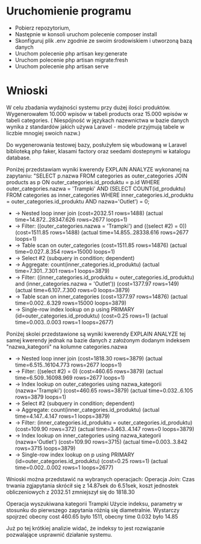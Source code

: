 # Uruchomienie programu
* Pobierz  repozytorium, 
* Następnie w konsoli uruchom polecenie composer install
* Skonfiguruj plik .env zgodnie ze swoim środowiskiem i utworzoną bazą danych
* Uruchom polecenie php artisan key:generate
* Uruchom polecenie php artisan migrate:fresh
* Uruchom polecenie php artisan serve


# Wnioski

W celu zbadania wydajności systemu przy dużej ilości produktów. Wygenerowałem 10.000 wpisów w tabeli products oraz 15.000 wpisów w tabeli categories. ( Niespójność w językach nazewnictwa w bazie danych wynika z standardów jakich używa Laravel - modele przyjmują tabele w liczbie mnogiej swoich nazw.)

Do wygenerowania testowej bazy, posłużyłem się wbudowaną w Laravel biblioteką php faker, klasami factory oraz seedami dostepnymi w katalogu database.

Poniżej przedstawiam wyniki kwerendy EXPLAIN ANALYZE wykonanej na zapytaniu:
"SELECT p.nazwa FROM categories as outer_categories JOIN products as p ON outer_categories.id_produktu = p.id WHERE outer_categories.nazwa = 'Trampki' AND 
(SELECT COUNT(id_produktu) FROM categories as inner_categories WHERE inner_categories.id_produktu = outer_categories.id_produktu AND nazwa='Outlet') = 0;

* -> Nested loop inner join  (cost=2032.51 rows=1488) (actual time=14.872..28347.626 rows=2677 loops=1)
* -> Filter: ((outer_categories.nazwa = 'Trampki') and ((select #2) = 0))  (cost=1511.85 rows=1488) (actual time=14.855..28338.616 rows=2677 loops=1)
* -> Table scan on outer_categories  (cost=1511.85 rows=14876) (actual time=0.027..8.354 rows=15000 loops=1)
* -> Select #2 (subquery in condition; dependent)
* -> Aggregate: count(inner_categories.id_produktu)  (actual time=7.301..7.301 rows=1 loops=3879)
* -> Filter: ((inner_categories.id_produktu = outer_categories.id_produktu) and (inner_categories.nazwa = 'Outlet'))  (cost=1377.97 rows=149) (actual time=6.107..7.300 rows=0 loops=3879)
* -> Table scan on inner_categories  (cost=1377.97 rows=14876) (actual time=0.002..6.329 rows=15000 loops=3879)
* -> Single-row index lookup on p using PRIMARY (id=outer_categories.id_produktu)  (cost=0.25 rows=1) (actual time=0.003..0.003 rows=1 loops=2677)

Poniżej skolei przedstawione są wyniki kwerendy EXPLAIN ANALYZE tej samej kwerendy jednak na bazie danych z założonym dodanym indeksem "nazwa_kategorii" na kolumne categories.nazwa

* -> Nested loop inner join  (cost=1818.30 rows=3879) (actual time=6.515..16104.773 rows=2677 loops=1)
* -> Filter: ((select #2) = 0)  (cost=460.65 rows=3879) (actual time=6.509..16098.969 rows=2677 loops=1)
* -> Index lookup on outer_categories using nazwa_kategorii (nazwa='Trampki')  (cost=460.65 rows=3879) (actual time=0.032..6.105 rows=3879 loops=1)
* -> Select #2 (subquery in condition; dependent)
* -> Aggregate: count(inner_categories.id_produktu)  (actual time=4.147..4.147 rows=1 loops=3879)
* -> Filter: (inner_categories.id_produktu = outer_categories.id_produktu)  (cost=109.90 rows=372) (actual time=3.463..4.147 rows=0 loops=3879)
* -> Index lookup on inner_categories using nazwa_kategorii (nazwa='Outlet')  (cost=109.90 rows=3715) (actual time=0.003..3.842 rows=3715 loops=3879)
* -> Single-row index lookup on p using PRIMARY (id=outer_categories.id_produktu)  (cost=0.25 rows=1) (actual time=0.002..0.002 rows=1 loops=2677)

Wnioski można przedstawić na wybranych operacjach: 
Operacja Join: 
Czas trwania zgjapytania skrócił się z 14.87sek do 6.51sek, koszt jednostek obliczeniowych z 2032.51 zmniejszył się do 1818.30

Operacja wyszukiwana kategorii Trampki
Użycie indeksu, parametry w stosunku do pierwszego zapytania różnią się diametralnie. Wystarczy spojrzeć obecny cost 460.65 było 1511, obecny time 0.032 było 14.85

Już po tej krótkiej analizie widać, że indeksy to jest rozwiązanie pozwalające usprawnić działanie systemu. 
